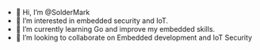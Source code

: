 - 👋 Hi, I’m @SolderMark
- 👀 I’m interested in embedded security and IoT. 
- 🌱 I’m currently learning Go and improve my embedded skills. 
- 💞️ I’m looking to collaborate on Embedded development and IoT Security


